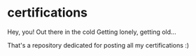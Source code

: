 # certifications

Hey, you!
Out there in the cold
Getting lonely, getting old...

That's a repository dedicated for posting all my certifications :)
